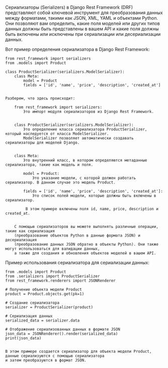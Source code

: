 
Сериализаторы (Serializers) в Django Rest Framework (DRF) представляют собой ключевой инструмент 
для преобразования данных между форматами, такими как JSON, XML, YAML и объектами Python. 
Они позволяют вам определить, какие поля моделей или других типов данных должны быть представлены в вашем API 
и какие поля должны быть включены или исключены при сериализации или десериализации данных.


Вот пример определения сериализатора в Django Rest Framework:
    
    from rest_framework import serializers
    from .models import Product
    
    class ProductSerializer(serializers.ModelSerializer):
        class Meta:
            model = Product
            fields = ['id', 'name', 'price', 'description', 'created_at']
    

    Разберем, что здесь происходит:
    
        from rest_framework import serializers:
            Это импорт модуля сериализаторов из Django Rest Framework.
    

        class ProductSerializer(serializers.ModelSerializer):
            Это определение класса сериализатора ProductSerializer, который наследуется от класса ModelSerializer. 
            ModelSerializer позволяет автоматически создавать сериализаторы для моделей Django.
    

        class Meta:
            Это внутренний класс, в котором определяются метаданные сериализатора, такие как модель и поля.

            model = Product: 
                Это указание модели, с которой должен работать сериализатор. В данном случае это модель Product.
            
            fields = ['id', 'name', 'price', 'description', 'created_at']: 
                Это список полей модели, которые должны быть включены в сериализатор. 
       
             В этом примере включены поля id, name, price, description и created_at.
    

        С помощью сериализаторов вы можете выполнять различные операции, такие как сериализация 
        (преобразование объектов Python в данные формата JSON) и десериализация 
        (преобразование данных JSON обратно в объекты Python). Они также могут использоваться для валидации данных, 
        а также для создания и обновления объектов моделей в вашем API.



Пример использования сериализатора для сериализации данных:
    
    from .models import Product
    from .serializers import ProductSerializer
    from rest_framework.renderers import JSONRenderer
    
    # Получение объекта модели Product
    product = Product.objects.get(pk=1)
    
    # Создание сериализатора
    serializer = ProductSerializer(product)
    
    # Сериализация данных
    serialized_data = serializer.data
    
    # Отображение сериализованных данных в формате JSON
    json_data = JSONRenderer().render(serialized_data)
    print(json_data)


    В этом примере создается сериализатор для объекта модели Product, данные сериализуются с помощью сериализатора 
    и затем преобразуются в формат JSON.
